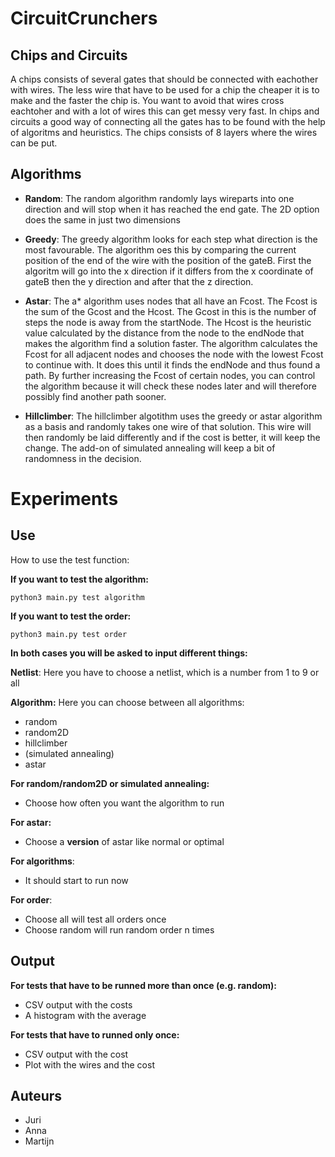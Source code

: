 # CircuitCrunchers

## Chips and Circuits

A chips consists of several gates that should be connected with eachother with wires. The less wire that have to be 
used for a chip the cheaper it is to make and the faster the chip is. You want to avoid that wires cross eachtoher 
and with a lot of wires this can get messy very fast. In chips and circuits a good way of connecting all the gates 
has to be found with the help of algoritms and heuristics. The chips consists of 8 layers where the wires can be put. 

## Algorithms ##
- **Random**: The random algorithm randomly lays wireparts into one direction and will stop when it has reached the end gate. The 2D option does the same in just two dimensions

- **Greedy**: The greedy algorithm looks for each step what direction is the most favourable. The algorithm oes this by comparing the current position of the end of the wire with the position of the gateB. First the algoritm will go into the x direction if it differs from the x coordinate of gateB then the y direction and after that the z direction.


- **Astar**: The a* algorithm uses nodes that all have an Fcost. The Fcost is the sum of the Gcost and the Hcost. The Gcost in this is the number of steps the node is away from the startNode. The Hcost is the heuristic value calculated by the distance from the node to the endNode that makes the algorithm find a solution faster. The algorithm calculates the Fcost for all adjacent nodes and chooses the node with the lowest Fcost to continue with. It does this until it finds the endNode and thus found a path. By further increasing the Fcost of certain nodes, you can control the algorithm because it will check these nodes later and will therefore possibly find another path sooner.

- **Hillclimber**: The hillclimber algotithm uses the greedy or astar algorithm as a basis and randomly takes one wire of that solution. This wire will then randomly be laid differently and if the cost is better, it will keep the change. The add-on of simulated annealing will keep a bit of randomness in the decision. 

# Experiments

## Use
How to use the test function:
 
**If you want to test the algorithm:**
```shell
python3 main.py test algorithm
```

**If you want to test the order:**
```shell
python3 main.py test order
```

**In both cases you will be asked to input different things:**

**Netlist**: Here you have to choose a netlist, which is a number from 1 to 9 or all

**Algorithm:** Here you can choose between all algorithms:

- random
- random2D
- hillclimber
- (simulated annealing)
- astar

**For random/random2D or simulated annealing:** 
- Choose how often you want the algorithm to run

**For astar:** 
- Choose a **version** of astar like normal or optimal

**For algorithms**:
- It should start to run now

**For order**:
- Choose all will test all orders once
- Choose random will run random order n times 


## Output
**For tests that have to be runned more than once (e.g. random):**

- CSV output with the costs
- A histogram with the average 

**For tests that have to runned only once:**

- CSV output with the cost 
- Plot with the wires and the cost

## Auteurs

- Juri
- Anna
- Martijn

